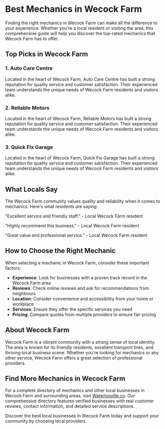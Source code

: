 # Best Mechanics in Wecock Farm

Finding the right mechanics in Wecock Farm can make all the difference to your experience. Whether you're a local resident or visiting the area, this comprehensive guide will help you discover the top-rated mechanics that Wecock Farm has to offer.

## Top Picks in Wecock Farm

### 1. Auto Care Centre
Located in the heart of Wecock Farm, Auto Care Centre has built a strong reputation for quality service and customer satisfaction. Their experienced team understands the unique needs of Wecock Farm residents and visitors alike.

### 2. Reliable Motors
Located in the heart of Wecock Farm, Reliable Motors has built a strong reputation for quality service and customer satisfaction. Their experienced team understands the unique needs of Wecock Farm residents and visitors alike.

### 3. Quick Fix Garage
Located in the heart of Wecock Farm, Quick Fix Garage has built a strong reputation for quality service and customer satisfaction. Their experienced team understands the unique needs of Wecock Farm residents and visitors alike.

## What Locals Say

The Wecock Farm community values quality and reliability when it comes to mechanics. Here's what residents are saying:

"Excellent service and friendly staff." - Local Wecock Farm resident

"Highly recommend this business." - Local Wecock Farm resident

"Great value and professional service." - Local Wecock Farm resident

## How to Choose the Right Mechanic

When selecting a mechanic in Wecock Farm, consider these important factors:

- **Experience**: Look for businesses with a proven track record in the Wecock Farm area
- **Reviews**: Check online reviews and ask for recommendations from neighbours
- **Location**: Consider convenience and accessibility from your home or workplace
- **Services**: Ensure they offer the specific services you need
- **Pricing**: Compare quotes from multiple providers to ensure fair pricing

## About Wecock Farm

Wecock Farm is a vibrant community with a strong sense of local identity. The area is known for its friendly residents, excellent transport links, and thriving local business scene. Whether you're looking for mechanics or any other service, Wecock Farm offers a great selection of professional providers.

## Find More Mechanics in Wecock Farm

For a complete directory of mechanics and other local businesses in Wecock Farm and surrounding areas, visit [Waterlooville.co](https://waterlooville.co). Our comprehensive directory features verified businesses with real customer reviews, contact information, and detailed service descriptions.

Discover the best local businesses in Wecock Farm today and support your community by choosing local providers.


